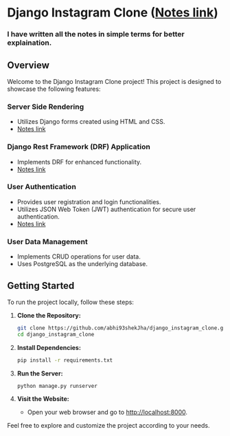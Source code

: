 # Django Instagram Clone ([Notes link](django_notes/dango_basics.md))

### I have written all the notes in simple terms for better explaination.

## Overview

Welcome to the Django Instagram Clone project! This project is designed to showcase the following features:

### Server Side Rendering

- Utilizes Django forms created using HTML and CSS.
- [Notes link](django_notes/django_forms_ServerSideRendering.md)

### Django Rest Framework (DRF) Application

- Implements DRF for enhanced functionality.
- [Notes link](django_notes/api_notes.md)

### User Authentication

- Provides user registration and login functionalities.
- Utilizes JSON Web Token (JWT) authentication for secure user authentication.
- [Notes link](django_notes/login_notes.md)

### User Data Management

- Implements CRUD operations for user data.
- Uses PostgreSQL as the underlying database.

## Getting Started

To run the project locally, follow these steps:

1. **Clone the Repository:**
    ```bash
    git clone https://github.com/abhi93shekJha/django_instagram_clone.git
    cd django_instagram_clone
    ```

2. **Install Dependencies:**
    ```bash
    pip install -r requirements.txt
    ```

3. **Run the Server:**
    ```bash
    python manage.py runserver
    ```

4. **Visit the Website:**
    - Open your web browser and go to [http://localhost:8000](http://localhost:8000).

Feel free to explore and customize the project according to your needs.

